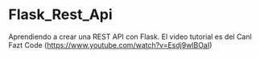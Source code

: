 # Flask_Rest_Api
Aprendiendo a crear una REST API con Flask. El video tutorial es del Canl Fazt Code (https://www.youtube.com/watch?v=Esdj9wlBOaI)
